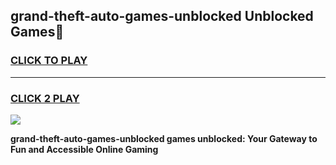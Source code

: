 
## grand-theft-auto-games-unblocked Unblocked Games👋
<h3>
<a href="https://news.freeplayer.one?title=grand-theft-auto-games-unblocked&ref=16F">CLICK TO PLAY</a></h3>
<hr>

<h3>
<a href="https://news.freeplayer.one?title=grand-theft-auto-games-unblocked&ref=16F">CLICK 2 PLAY</a>
  
</h3>

<a href="https://news.freeplayer.one?title=grand-theft-auto-games-unblocked&ref=16F/"><img src="https://clearcache.store/games.png"></a>


**grand-theft-auto-games-unblocked games unblocked: Your Gateway to Fun and Accessible Online Gaming**
